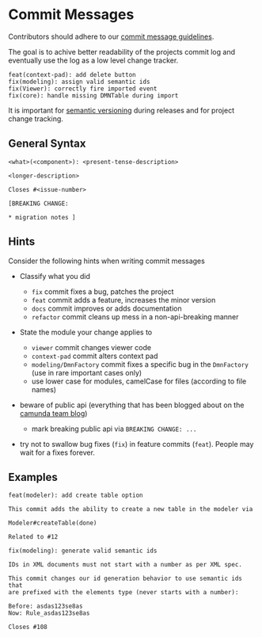# Commit Messages

Contributors should adhere to our [commit message guidelines](https://docs.google.com/document/d/1QrDFcIiPjSLDn3EL15IJygNPiHORgU1_OOAqWjiDU5Y/edit?pli=1).

The goal is to achive better readability of the projects commit log and eventually use the log as a low level change tracker.

```plain
feat(context-pad): add delete button
fix(modeling): assign valid semantic ids
fix(Viewer): correctly fire imported event
fix(core): handle missing DMNTable during import
```

It is important for [semantic versioning](http://semver.org/) during releases and for project change tracking.


## General Syntax

```plain
<what>(<component>): <present-tense-description>

<longer-description>

Closes #<issue-number>

[BREAKING CHANGE:

* migration notes ]
```


## Hints

Consider the following hints when writing commit messages

* Classify what you did

   * `fix` commit fixes a bug, patches the project
   * `feat` commit adds a feature, increases the minor version
   * `docs` commit improves or adds documentation
   * `refactor` commit cleans up mess in a non-api-breaking manner

* State the module your change applies to

   * `viewer` commit changes viewer code
   * `context-pad` commit alters context pad
   * `modeling/DmnFactory` commit fixes a specific bug in the `DmnFactory` (use in rare important cases only)
   * use lower case for modules, camelCase for files (according to file names)

* beware of public api (everything that has been blogged about on the [camunda team blog](http://blog.camunda.org/))

  * mark breaking public api via `BREAKING CHANGE: ...`

* try not to swallow bug fixes (`fix`) in feature commits (`feat`). People may wait for a fixes forever.


## Examples

```plain
feat(modeler): add create table option

This commit adds the ability to create a new table in the modeler via

Modeler#createTable(done)

Related to #12
```


```plain
fix(modeling): generate valid semantic ids

IDs in XML documents must not start with a number as per XML spec.

This commit changes our id generation behavior to use semantic ids that
are prefixed with the elements type (never starts with a number):

Before: asdas123se8as
Now: Rule_asdas123se8as

Closes #108
```
